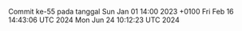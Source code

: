 Commit ke-55 pada tanggal Sun Jan 01 14:00 2023 +0100
Fri Feb 16 14:43:06 UTC 2024
Mon Jun 24 10:12:23 UTC 2024
